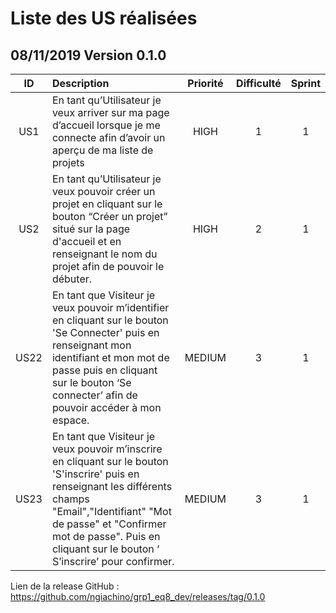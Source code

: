 # Liste des US réalisées
## 08/11/2019 Version 0.1.0

|   ID  |   Description |   Priorité    |   Difficulté      | Sprint |
|:-----:|:--------------|:-------------:|:-----------------:|:---------------------:|
|US1|En tant qu’Utilisateur je veux arriver sur ma page d’accueil lorsque je me connecte afin d’avoir un aperçu de ma liste de projets|HIGH|1|1|
|US2|En tant qu’Utilisateur je veux pouvoir créer un projet en cliquant sur le bouton “Créer un projet” situé sur la page d'accueil et en renseignant le nom du projet afin de pouvoir le débuter.|HIGH|2|1|
|US22|En tant que Visiteur je veux pouvoir m’identifier en cliquant sur le bouton 'Se Connecter' puis en renseignant mon identifiant et mon mot de passe puis en cliquant sur le bouton ‘Se connecter’ afin de pouvoir accéder à mon espace.|MEDIUM|3|1|
|US23|En tant que Visiteur je veux pouvoir m’inscrire en cliquant sur le bouton 'S'inscrire' puis en renseignant les différents champs "Email","Identifiant" "Mot de passe" et "Confirmer mot de passe". Puis en cliquant sur le bouton ‘ S’inscrire’ pour confirmer.|MEDIUM|3|1|

Lien de la release GitHub : https://github.com/ngiachino/grp1_eq8_dev/releases/tag/0.1.0

